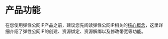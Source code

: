 # 产品功能

在您使用弹性公网IP产品之前，建议您先阅读弹性公网IP相关的[核心概念](Core-Concepts.md)，这里详细介绍了弹性公网IP的创建、资源绑定、资源解绑以及修改带宽等功能。
